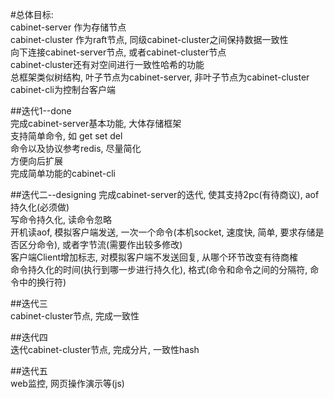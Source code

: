 #总体目标:    
cabinet-server 作为存储节点    
cabinet-cluster 作为raft节点, 同级cabinet-cluster之间保持数据一致性     
	向下连接cabinet-server节点, 或者cabinet-cluster节点    
	cabinet-cluster还有对空间进行一致性哈希的功能    
总框架类似树结构, 叶子节点为cabinet-server, 非叶子节点为cabinet-cluster    
cabinet-cli为控制台客户端    

##迭代1--done     
完成cabinet-server基本功能, 大体存储框架     
支持简单命令, 如 get set del    
命令以及协议参考redis, 尽量简化    
方便向后扩展    
完成简单功能的cabinet-cli    

##迭代二--designing
完成cabinet-server的迭代, 使其支持2pc(有待商议), aof持久化(必须做)    
写命令持久化, 读命令忽略    
开机读aof, 模拟客户端发送, 一次一个命令(本机socket, 速度快, 简单, 要求存储是否区分命令), 或者字节流(需要作出较多修改)    
客户端Client增加标志, 对模拟客户端不发送回复, 从哪个环节改变有待商榷    
命令持久化的时间(执行到哪一步进行持久化), 格式(命令和命令之间的分隔符, 命令中的换行符)    


##迭代三    
cabinet-cluster节点, 完成一致性    

##迭代四    
迭代cabinet-cluster节点, 完成分片, 一致性hash    

##迭代五    
web监控, 网页操作演示等(js)    


